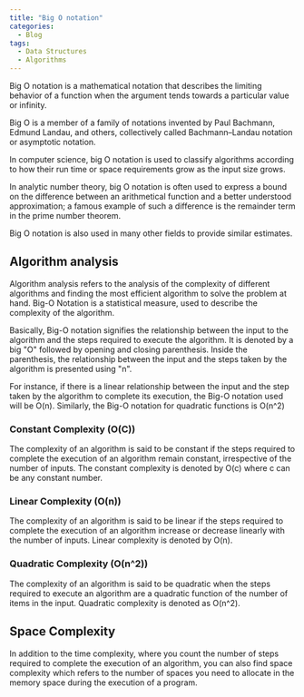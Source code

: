 ```yaml
---
title: "Big O notation"
categories:
  - Blog
tags:
  - Data Structures
  - Algorithms
---
```



Big O notation is a mathematical notation that describes the limiting behavior of a function when the argument tends towards a particular value or infinity. 

Big O is a member of a family of notations invented by Paul Bachmann, Edmund Landau, and others, collectively called Bachmann–Landau notation or asymptotic notation.

In computer science, big O notation is used to classify algorithms according to how their run time or space requirements grow as the input size grows.

In analytic number theory, big O notation is often used to express a bound on the difference between an arithmetical function and a better understood approximation; a famous example of such a difference is the remainder term in the prime number theorem. 

Big O notation is also used in many other fields to provide similar estimates. 

<h2>Algorithm analysis</h2>

Algorithm analysis refers to the analysis of the complexity of different algorithms and finding the most efficient algorithm to solve the problem at hand. Big-O Notation is a statistical measure, used to describe the complexity of the algorithm.

Basically, Big-O notation signifies the relationship between the input to the algorithm and the steps required to execute the algorithm. It is denoted by a big "O" followed by opening and closing parenthesis. Inside the parenthesis, the relationship between the input and the steps taken by the algorithm is presented using "n".

For instance, if there is a linear relationship between the input and the step taken by the algorithm to complete its execution, the Big-O notation used will be O(n). Similarly, the Big-O notation for quadratic functions is O(n^2)

<h3>Constant Complexity (O(C))</h3>

The complexity of an algorithm is said to be constant if the steps required to complete the execution of an algorithm remain constant, irrespective of the number of inputs. The constant complexity is denoted by O(c) where c can be any constant number.

<h3>Linear Complexity (O(n))</h3>

The complexity of an algorithm is said to be linear if the steps required to complete the execution of an algorithm increase or decrease linearly with the number of inputs. Linear complexity is denoted by O(n).

<h3>Quadratic Complexity (O(n^2))</h3>

The complexity of an algorithm is said to be quadratic when the steps required to execute an algorithm are a quadratic function of the number of items in the input. Quadratic complexity is denoted as O(n^2).

<h2>Space Complexity</h2>

In addition to the time complexity, where you count the number of steps required to complete the execution of an algorithm, you can also find space complexity which refers to the number of spaces you need to allocate in the memory space during the execution of a program.

